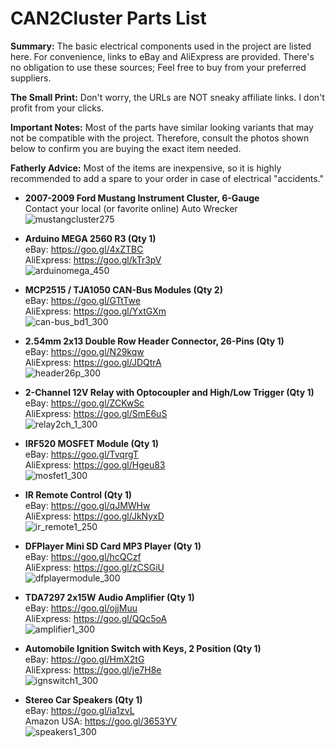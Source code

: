 # **CAN2Cluster Parts List**  
**Summary:** The basic electrical components used in the project are listed here. For convenience, links to eBay and AliExpress are provided. There's no obligation to use these sources; Feel free to buy from your preferred suppliers.  

**The Small Print:** Don't worry, the URLs are NOT sneaky affiliate links. I don't profit from your clicks.

**Important Notes:** Most of the parts have similar looking variants that may not be compatible with the project. Therefore, consult the photos shown below to confirm you are buying the exact item needed.  

**Fatherly Advice:** Most of the items are inexpensive, so it is highly recommended to add a spare to your order in case of electrical "accidents."

* **2007-2009 Ford Mustang Instrument Cluster, 6-Gauge**  
Contact your local (or favorite online) Auto Wrecker  
![mustangcluster275](https://user-images.githubusercontent.com/10354989/50655679-b7a95a00-0f45-11e9-8c29-e3e9a20487e5.jpg)

* **Arduino MEGA 2560 R3 (Qty 1)**  
eBay: https://goo.gl/4xZTBC  
AliExpress: https://goo.gl/kTr3pV  
![arduinomega_450](https://user-images.githubusercontent.com/10354989/52875705-dafd2280-3109-11e9-8876-e583ee4cc561.jpg)  
  
* **MCP2515 / TJA1050 CAN-Bus Modules (Qty 2)**  
eBay: https://goo.gl/GTtTwe   
AliExpress: https://goo.gl/YxtGXm  
![can-bus_bd1_300](https://user-images.githubusercontent.com/10354989/52875714-e05a6d00-3109-11e9-9bc2-30d766782c03.jpg)  

* **2.54mm 2x13 Double Row Header Connector, 26-Pins (Qty 1)**  
eBay:  https://goo.gl/N29kqw  
AliExpress: https://goo.gl/JDQtrA  
![header26p_300](https://user-images.githubusercontent.com/10354989/52879864-32ed5680-3115-11e9-8794-6718d4f86009.jpg)  

* **2-Channel 12V Relay with Optocoupler and High/Low Trigger (Qty 1)**  
eBay: https://goo.gl/ZCKwSc  
AliExpress: https://goo.gl/SmE6uS  
![relay2ch_1_300](https://user-images.githubusercontent.com/10354989/52875766-ff58ff00-3109-11e9-810b-a089cb88431e.jpg)  

* **IRF520 MOSFET Module (Qty 1)**  
eBay: https://goo.gl/TvqrgT  
AliExpress: https://goo.gl/Hgeu83  
![mosfet1_300](https://user-images.githubusercontent.com/10354989/52875718-e2bcc700-3109-11e9-8790-87d2333eb7df.jpg)

* **IR Remote Control (Qty 1)**  
eBay: https://goo.gl/qJMWHw  
AliExpress: https://goo.gl/JkNyxD  
![ir_remote1_250](https://user-images.githubusercontent.com/10354989/53042394-0732df00-343b-11e9-92c1-e9f11b5005dd.jpg)

* **DFPlayer Mini SD Card MP3 Player (Qty 1)**  
eBay: https://goo.gl/hcQCzf  
AliExpress: https://goo.gl/zCSGiU   
![dfplayermodule_300](https://user-images.githubusercontent.com/10354989/52875801-15ff5600-310a-11e9-8b22-2173b5c8b37f.jpg)

* **TDA7297 2x15W Audio Amplifier (Qty 1)**  
eBay: https://goo.gl/ojjMuu  
AliExpress: https://goo.gl/QQc5oA  
![amplifier1_300](https://user-images.githubusercontent.com/10354989/52875788-0c75ee00-310a-11e9-8d28-369fe8901e50.jpg)  

* **Automobile Ignition Switch with Keys, 2 Position (Qty 1)**  
eBay: https://goo.gl/HmX2tG  
AliExpress: https://goo.gl/je7H8e  
![ignswitch1_300](https://user-images.githubusercontent.com/10354989/52875819-21528180-310a-11e9-857f-67a16af8b6df.jpg)  

* **Stereo Car Speakers (Qty 1)**  
eBay: https://goo.gl/ia1zvL  
Amazon USA: https://goo.gl/3653YV  
![speakers1_300](https://user-images.githubusercontent.com/10354989/52875810-1bf53700-310a-11e9-908b-437fefcb0cab.jpg)  

